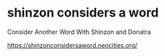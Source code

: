 # shinzon considers a word
Consider Another Word With Shinzon and Donatra

https://shinzonconsidersaword.neocities.org/
